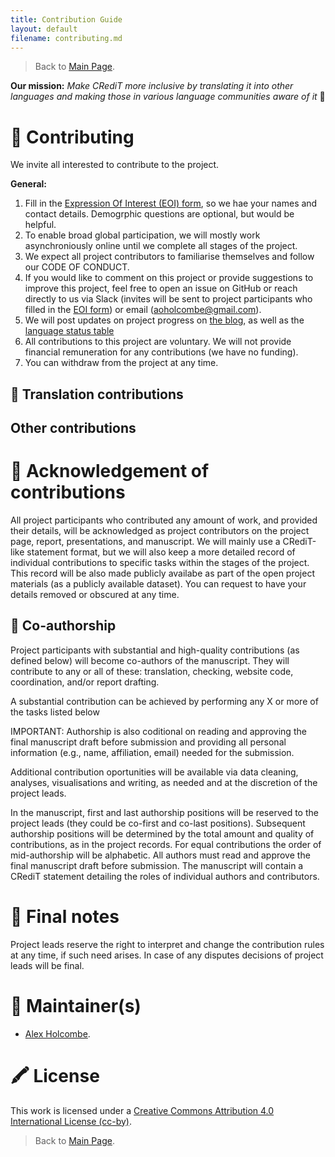 ```yaml
---
title: Contribution Guide
layout: default
filename: contributing.md
--- 
```


> Back to [Main Page](README.md).    

**Our mission:** *Make CRediT more inclusive by translating it into other languages and making those in various language communities aware of it* 🌟  

# 💛  Contributing 

We invite all interested to contribute to the project.     

**General:**

 1. Fill in the [Expression Of Interest (EOI) form](https://docs.google.com/forms/d/e/1FAIpQLSfdhqlnk4sw61MkkDuufZyqO1SKmnp--QE6vEG1_7qnP9MzJg/viewform?usp=sf_link), so we hae your names and contact details. Demogrphic questions are optional, but would be helpful.   
 1. To enable broad global participation, we will mostly work asynchroniously online until we complete all stages of the project.
 1. We expect all project contributors to familiarise themselves and follow our CODE OF CONDUCT.
 1. If you would like to comment on this project or provide suggestions to improve this project, feel free to open an issue on GitHub or reach directly to us via
Slack (invites will be sent to project participants who filled in the [EOI form](https://docs.google.com/forms/d/e/1FAIpQLSfdhqlnk4sw61MkkDuufZyqO1SKmnp--QE6vEG1_7qnP9MzJg/viewform?usp=sf_link)) or email (aoholcombe@gmail.com).   
 1. We will post updates on project progress on [the blog](https://contributorshipcollaboration.github.io/blog/), as well as the [language status table](https://github.com/contributorshipcollaboration/credit-translation/blob/main/language_status.md)
 1. All contributions to this project are voluntary. We will not provide financial remuneration for any contributions (we have no funding).
 1. You can withdraw from the project at any time.        

## 🧱  Translation contributions 

## Other contributions 


# 💝  Acknowledgement of contributions   
All project participants who contributed any amount of work, and provided their details, will be acknowledged as project contributors on the project page, report, presentations, and manuscript. We will mainly use a CRediT-like statement format, but we will also keep a more detailed record of individual contributions to specific tasks within the stages of the project. This record will be also made publicly availabe as part of the open project materials (as a publicly available dataset). You can request to have your details removed or obscured at any time.    

## 📄 Co-authorship  
Project participants with substantial and high-quality contributions (as defined below) will become co-authors of the manuscript.
They will contribute to any or all of these: translation, checking, website code, coordination, and/or report drafting.   

A substantial contribution can be achieved by performing any X or more of the tasks listed below 
  

IMPORTANT: Authorship is also coditional on reading and approving the final manuscript draft before submission and providing all personal information (e.g., name, affiliation, email) needed for the submission.     

Additional contribution oportunities will be available via data cleaning, analyses, visualisations and writing, as needed and at the discretion of the project leads.   

In the manuscript, first and last authorship positions will be reserved to the project leads (they could be co-first and co-last positions). Subsequent authorship positions will be determined by the total amount and quality of contributions, as in the project records. For equal contributions the order of mid-authorship will be alphabetic. All authors must read and approve the final manuscript draft before submission. The manuscript will contain a CRediT statement detailing the roles of individual authors and contributors.   

# 📍 Final notes   
Project leads reserve the right to interpret and change the contribution rules at any time, if such need arises. In case of any disputes decisions of project leads will be final.    

# 🔧  Maintainer(s)
* [Alex Holcombe](https://github.com/alexholcombe).   

# 🖍️  License 
This work is licensed under a [Creative Commons Attribution 4.0 International License (cc-by)](/LICENSE.md).   

> Back to [Main Page](README.md).  
